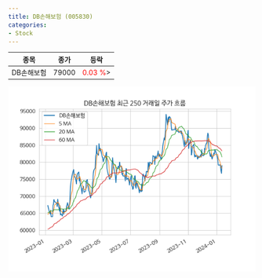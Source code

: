 ```yaml
---
title: DB손해보험 (005830)
categories:
- Stock
---
```


|종목|종가|등락|
|----|----|----|
|DB손해보험|79000|<span style="color: red">0.03 %</span>>|

<!-- more -->

![005830](/assets/images/stock/005830.png)